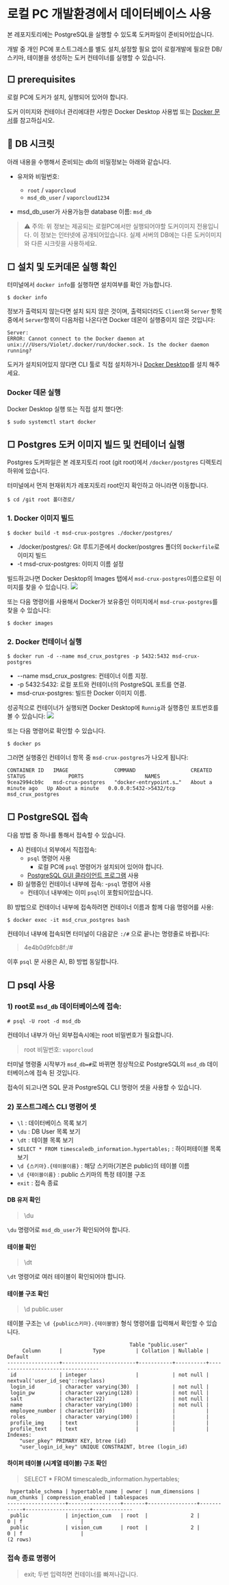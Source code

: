 # 로컬 PC 개발환경에서 데이터베이스 사용
본 레포지토리에는 PostgreSQL을 실행할 수 있도록 도커파일이 준비되어있습니다.

개발 중 개인 PC에 포스트그레스를 별도 설치,설정할 필요 없이 로컬개발에 필요한 DB/스키마, 테이블을 생성하는 도커 컨테이너를 실행할 수 있습니다.

## □ prerequisites
로컬 PC에 도커가 설치, 실행되어 있어야 합니다. 

도커 이미지와 컨테이너 관리에대한 사항은 Docker Desktop 사용법 또는 [Docker 문서](https://docs.docker.com)를 참고하십시오.

## 🔑 DB 시크릿
아래 내용을 수행해서 준비되는 db의 비밀정보는 아래와 같습니다.

* 유저와 비밀번호: 
  * `root` / `vaporcloud`
  * `msd_db_user` / `vaporcloud1234`

* msd_db_user가 사용가능한 database 이름: `msd_db`

> ⚠️ 주의: 위 정보는 제공되는 로컬PC에서만 실행되어야할 도커이미지 전용입니다. 이 정보는 인터넷에 공개되어있습니다. 실제 서버의 DB에는 다른 도커이미지와 다른 시크릿을 사용하세요.

## □ 설치 및 도커데몬 실행 확인
터미널에서 `docker info`를 실행하면 설치여부를 확인 가능합니다.
~~~
$ docker info
~~~
정보가 출력되지 않는다면 설치 되지 않은 것이며, 출력되더라도 `Client`와 `Server` 항목 중에서 `Server`항목이 다음처럼 나온다면 Docker 데몬이 실행중이지 않은 것입니다:
~~~
Server:
ERROR: Cannot connect to the Docker daemon at unix:///Users/Violet/.docker/run/docker.sock. Is the docker daemon running?
~~~

도커가 설치되어있지 않다면 CLI 툴로 직접 설치하거나 [Docker Desktop](https://www.docker.com/products/docker-desktop/)를 설치 해주세요.

### Docker 데몬 실행
Docker Desktop 실행 또는 직접 설치 했다면:
~~~
$ sudo systemctl start docker
~~~


## □ Postgres 도커 이미지 빌드 및 컨테이너 실행

Postgres 도커파일은 본 레포지토리 root (git root)에서 `/docker/postgres` 디렉토리 하위에 있습니다.

터미널에서 먼저 현재위치가 레포지토리 root인지 확인하고 아니라면 이동합니다.
~~~
$ cd /git root 폴더경로/
~~~

### 1.  Docker 이미지 빌드
~~~
$ docker build -t msd-crux-postgres ./docker/postgres/
~~~
* ./docker/postgres/: Git 루트기준에서 docker/postgres 폴더의 `Dockerfile`로 이미지 빌드
* -t msd-crux-postgres: 이미지 이름 설정

빌드하고나면 Docker Desktop의 Images 탭에서 `msd-crux-postgres`이름으로된 이미지를 찾을 수 있습니다.
![](./img/DockerDesktop1_postgres-image.jpg)

또는 다음 명령어를 사용해서 Docker가 보유중인 이미지에서 `msd-crux-postgres`를 찾을 수 있습니다:
~~~
$ docker images
~~~


### 2. Docker 컨테이너 실행
~~~
$ docker run -d --name msd_crux_postgres -p 5432:5432 msd-crux-postgres
~~~
* --name msd_crux_postgres: 컨테이너 이름 지정.
* -p 5432:5432: 로컬 포트와 컨테이너의 PostgreSQL 포트를 연결.
* msd-crux-postgres: 빌드한 Docker 이미지 이름.

성공적으로 컨테이너가 실행되면 Docker Desktop에 `Runnig`과 실행중인 포트번호를 볼 수 있습니다:
![](./img/DockerDesktop2_postgres-container-running.jpg)

또는 다음 명령어로 확인할 수 있습니다.
~~~
$ docker ps
~~~
그러면 실행중인 컨테이너 항목 중 `msd-crux-postgres`가 나오게 됩니다:
~~~
CONTAINER ID   IMAGE               COMMAND                  CREATED              STATUS              PORTS                    NAMES
9cea2994cb9c   msd-crux-postgres   "docker-entrypoint.s…"   About a minute ago   Up About a minute   0.0.0.0:5432->5432/tcp   msd_crux_postgres
~~~

## □ PostgreSQL 접속
다음 방법 중 하나를 통해서 접속할 수 있습니다.
- A) 컨테이너 외부에서 직접접속:
  - `psql` 명령어 사용
    - 로컬 PC에 `psql` 명령어가 설치되어 있어야 합니다.
  - [PostgreSQL GUI 클라이언트 프로그램](https://www.pgadmin.org) 사용
- B) 실행중인 컨테이너 내부에 접속:
  -`psql` 명령어 사용
    - 컨테이너 내부에는 이미 `psql`이 포함되어있습니다.


B) 방법으로 컨테이너 내부에 접속하려면 컨테이너 이름과 함께 다음 명령어를 사용:
~~~
$ docker exec -it msd_crux_postgres bash
~~~

컨테이너 내부에 접속되면 터미널이 다음같은 `:/#` 으로 끝나는 명령줄로 바뀝니다:
> 4e4b0d9fcb8f:/#

 이후 `psql` 문 사용은 A), B) 방법 동일합니다.


## □ psql 사용

### 1) root로 `msd_db` 데이터베이스에 접속:
~~~
# psql -U root -d msd_db
~~~
 컨테이너 내부가 아닌 외부접속시에는 root 비밀번호가 필요합니다. 
> root 비밀번호: `vaporcloud`

터미널 명령줄 시작부가 `msd_db=#`로 바뀌면 정상적으로 PostgreSQL의 `msd_db` 데이터베이스에 접속 된 것입니다.

접속이 되고나면 SQL 문과 PostgreSQL CLI 명령어 셋을 사용할 수 있습니다.

### 2) 포스트그레스 CLI 명령어 셋

* `\l` : 데이터베이스 목록 보기
* `\du` : DB User 목록 보기
* `\dt` : 테이블 목록 보기
* `SELECT * FROM timescaledb_information.hypertables;` : 하이퍼테이블 목록보기
* `\d {스키마}.{테이블이름}` : 해당 스키마(기본은 public)의 테이블 이름
* `\d {테이블이름}` : public 스키마의 특정 테이블 구조
* `exit` : 접속 종료



#### DB 유저 확인

> \du

`\du` 명령어로 `msd_db_user`가 확인되어야 합니다.



#### 테이블 확인

> \dt

`\dt` 명령어로 여러 테이블이 확인되어야 합니다.

#### 테이블 구조 확인
> \d public.user

테이블 구조는 `\d {public스키마}.{테이블명}` 형식 명령어를 입력해서 확인할 수 있습니다.

~~~
                                        Table "public.user"
     Column      |          Type          | Collation | Nullable |             Default              
-----------------+------------------------+-----------+----------+----------------------------------
 id              | integer                |           | not null | nextval('user_id_seq'::regclass)
 login_id        | character varying(30)  |           | not null | 
 login_pw        | character varying(128) |           | not null | 
 salt            | character(22)          |           | not null | 
 name            | character varying(100) |           | not null | 
 employee_number | character(10)          |           |          | 
 roles           | character varying(100) |           |          | 
 profile_img     | text                   |           |          | 
 profile_text    | text                   |           |          | 
Indexes:
    "user_pkey" PRIMARY KEY, btree (id)
    "user_login_id_key" UNIQUE CONSTRAINT, btree (login_id)
~~~

#### 하이퍼 테이블 (시계열 테이블) 구조 확인

> SELECT * FROM timescaledb_information.hypertables;


~~~
 hypertable_schema | hypertable_name | owner | num_dimensions | num_chunks | compression_enabled | tablespaces 
-------------------+-----------------+-------+----------------+------------+---------------------+-------------
 public            | injection_cum   | root  |              2 |          0 | f                   | 
 public            | vision_cum      | root  |              2 |          0 | f                   | 
(2 rows)

~~~

### 접속 종료 명령어
> exit;
두번 입력하면 컨테이너를 빠져나갑니다.
